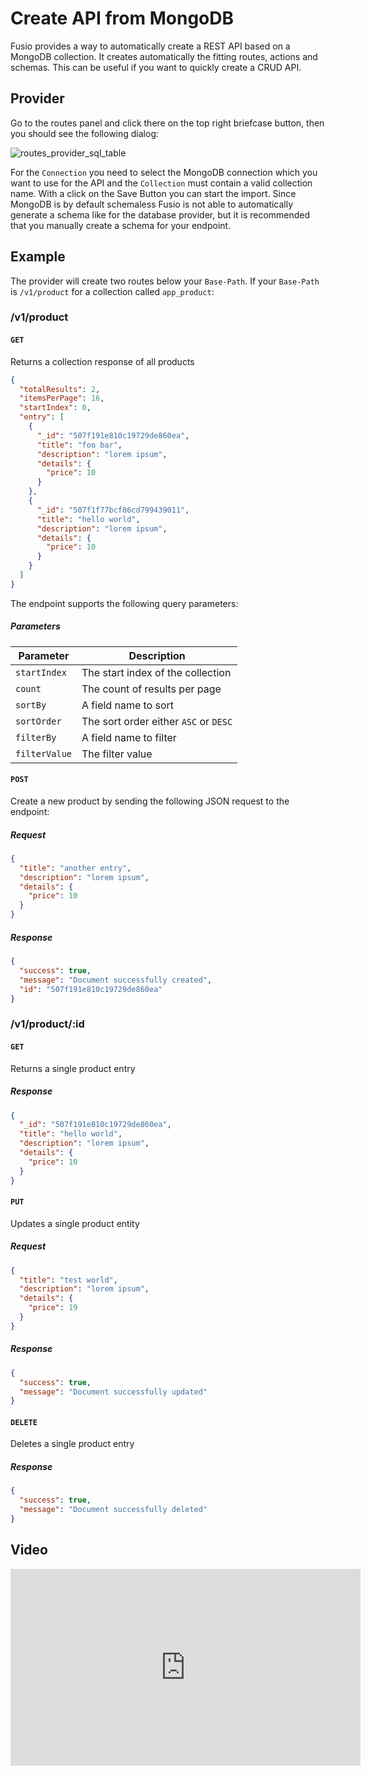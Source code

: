 
# Create API from MongoDB

Fusio provides a way to automatically create a REST API based on a MongoDB collection. It creates automatically the
fitting routes, actions and schemas. This can be useful if you want to quickly create a CRUD API.

## Provider

Go to the routes panel and click there on the top right briefcase button, then you should see the following dialog:

![routes_provider_sql_table](/img/use_cases/routes_provider_mongodb_collection.png)

For the `Connection` you need to select the MongoDB connection which you want to use for the API and the `Collection`
must contain a valid collection name. With a click on the Save Button you can start the import. Since MongoDB is by
default schemaless Fusio is not able to automatically generate a schema like for the database provider, but it is
recommended that you manually create a schema for your endpoint.

## Example

The provider will create two routes below your `Base-Path`. If your `Base-Path` is `/v1/product` for a collection called
`app_product`:

### /v1/product

#### `GET`

Returns a collection response of all products

```json
{
  "totalResults": 2,
  "itemsPerPage": 16,
  "startIndex": 0,
  "entry": [
    {
      "_id": "507f191e810c19729de860ea",
      "title": "foo bar",
      "description": "lorem ipsum",
      "details": {
        "price": 10
      }
    },
    {
      "_id": "507f1f77bcf86cd799439011",
      "title": "hello world",
      "description": "lorem ipsum",
      "details": {
        "price": 10
      }
    }
  ]
}
```

The endpoint supports the following query parameters:

##### Parameters

| Parameter     | Description                           |
|---------------|---------------------------------------|
| `startIndex`  | The start index of the collection     |
| `count`       | The count of results per page         |
| `sortBy`      | A field name to sort                  |
| `sortOrder`   | The sort order either `ASC` or `DESC` |
| `filterBy`    | A field name to filter                |
| `filterValue` | The filter value                      |

#### `POST`

Create a new product by sending the following JSON request to the endpoint:

##### Request

```json
{
  "title": "another entry",
  "description": "lorem ipsum",
  "details": {
    "price": 10
  }
}
```

##### Response

```json
{
  "success": true,
  "message": "Document successfully created",
  "id": "507f191e810c19729de860ea"
}
```

### /v1/product/:id

#### `GET`

Returns a single product entry

##### Response

```json
{
  "_id": "507f191e810c19729de860ea",
  "title": "hello world",
  "description": "lorem ipsum",
  "details": {
    "price": 10
  }
}
```

#### `PUT`

Updates a single product entity

##### Request

```json
{
  "title": "test world",
  "description": "lorem ipsum",
  "details": {
    "price": 19
  }
}
```

##### Response

```json
{
  "success": true,
  "message": "Document successfully updated"
}
```

#### `DELETE`

Deletes a single product entry

##### Response

```json
{
  "success": true,
  "message": "Document successfully deleted"
}
```

## Video

<iframe width="560" height="315" src="https://www.youtube.com/embed/G2Qge5OlJ24" title="YouTube video player" frameborder="0" allow="accelerometer; autoplay; clipboard-write; encrypted-media; gyroscope; picture-in-picture" allowfullscreen></iframe>
